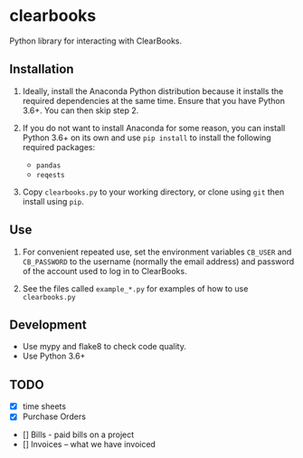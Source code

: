 # clearbooks

Python library for interacting with ClearBooks.

## Installation

1. Ideally, install the Anaconda Python distribution because it installs the required
   dependencies at the same time.  Ensure that you have Python 3.6+. You can then skip
   step 2.

2. If you do not want to install Anaconda for some reason, you can install 
   Python 3.6+ on its own and use `pip install` to install the following required packages:

   * `pandas`
   * `reqests`

3. Copy `clearbooks.py` to your working directory, or clone using `git` then install using `pip`.

## Use

1. For convenient repeated use, set the environment variables `CB_USER` and `CB_PASSWORD`
   to the username (normally the email address) and password of the account used to log
   in to ClearBooks.

2. See the files called `example_*.py` for examples of how to use `clearbooks.py`

## Development

* Use mypy and flake8 to check code quality.
* Use Python 3.6+

## TODO

- [x] time sheets
- [x] Purchase Orders
- [] Bills - paid bills on a project
- [] Invoices – what we have invoiced

